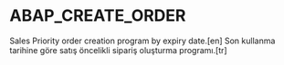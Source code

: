 # ABAP_CREATE_ORDER

Sales Priority order creation program by expiry date.[en]
Son kullanma tarihine göre satış öncelikli sipariş oluşturma programı.[tr]
